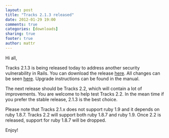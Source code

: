 ```yaml
---
layout: post
title: "Tracks 2.1.3 released"
date: 2012-01-29 19:00
comments: true
categories: [downloads]
sharing: true
footer: true
author: mattr
---
```


Hi all,

Tracks 2.1.3 is being released today to address another security vulnerability in Rails. You can download the release [here](https://github.com/TracksApp/tracks/archive/v2.1.3.zip). All changes can be seen [here](https://github.com/TracksApp/tracks/compare/v2.1.2...v2.1.3).  Upgrade instructions can be found in the manual.

The next release should be Tracks 2.2, which will contain a lot of improvements. You are welcome to help test Tracks 2.2. In the mean time if you prefer the stable release, 2.1.3 is the best choice.

Please note that Tracks 2.1.x does not support ruby 1.9 and it depends on ruby 1.8.7. Tracks 2.2 will support both ruby 1.8.7 and ruby 1.9. Once 2.2 is released, support for ruby 1.8.7 will be dropped.

Enjoy!
